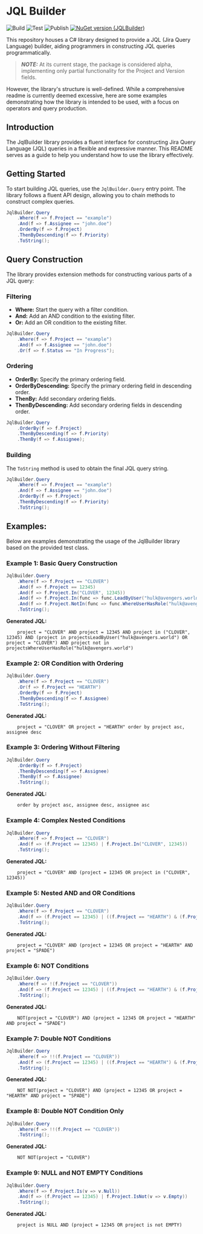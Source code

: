 # JQL Builder

![Build](https://github.com/alby-corp/JQLBuilder/actions/workflows/build.yml/badge.svg?event=push)
![Test](https://github.com/alby-corp/JQLBuilder/actions/workflows/test.yml/badge.svg?event=push)
![Publish](https://github.com/alby-corp/JQLBuilder/actions/workflows/release.yml/badge.svg)
[![NuGet version (JQLBuilder)](https://img.shields.io/nuget/v/JQLBuilder.svg?style=flat-square)](https://www.nuget.org/packages/JQLBuilder/)

This repository houses a C# library designed to provide a JQL (Jira Query Language) builder, aiding programmers in constructing JQL queries programmatically. 

> **_NOTE:_** At its current stage, the package is considered alpha, implementing only partial functionality for the Project and Version fields.

However, the library's structure is well-defined. While a comprehensive readme is currently deemed excessive, here are some examples demonstrating how the library is intended to be used, with a focus on operators and query production.

## Introduction
The JqlBuilder library provides a fluent interface for constructing Jira Query Language (JQL) queries in a flexible and expressive manner. 
This README serves as a guide to help you understand how to use the library effectively.

## Getting Started
To start building JQL queries, use the ```JqlBuilder.Query``` entry point. The library follows a fluent API design, allowing you to chain methods to construct complex queries.

```csharp
JqlBuilder.Query
    .Where(f => f.Project == "example")
    .And(f => f.Assignee == "john.doe")
    .OrderBy(f => f.Project)
    .ThenByDescending(f => f.Priority)
    .ToString();
```

## Query Construction
The library provides extension methods for constructing various parts of a JQL query:

### Filtering
- **Where:** Start the query with a filter condition.
- **And:** Add an AND condition to the existing filter.
- **Or:** Add an OR condition to the existing filter.

```csharp
JqlBuilder.Query
    .Where(f => f.Project == "example")
    .And(f => f.Assignee == "john.doe")
    .Or(f => f.Status == "In Progress");
```

### Ordering
- **OrderBy:** Specify the primary ordering field.
- **OrderByDescending:** Specify the primary ordering field in descending order.
- **ThenBy:** Add secondary ordering fields.
- **ThenByDescending:** Add secondary ordering fields in descending order.

```csharp
JqlBuilder.Query
    .OrderBy(f => f.Project)
    .ThenByDescending(f => f.Priority)
    .ThenBy(f => f.Assignee);
```

### Building
The ```ToString``` method is used to obtain the final JQL query string.

```csharp
JqlBuilder.Query
    .Where(f => f.Project == "example")
    .And(f => f.Assignee == "john.doe")
    .OrderBy(f => f.Project)
    .ThenByDescending(f => f.Priority)
    .ToString();
```

## Examples:
Below are examples demonstrating the usage of the JqlBuilder library based on the provided test class.

### Example 1: Basic Query Construction
```csharp
JqlBuilder.Query
    .Where(f => f.Project == "CLOVER")
    .And(f => f.Project == 12345)
    .And(f => f.Project.In("CLOVER", 12345))
    .And(f => f.Project.In(func => func.LeadByUser("hulk@avengers.world")) | (f.Project == "CLOVER"))
    .And(f => f.Project.NotIn(func => func.WhereUserHasRole("hulk@avengers.world")))
    .ToString();
```
**Generated JQL:** 
```jql 
    project = "CLOVER" AND project = 12345 AND project in ("CLOVER", 12345) AND (project in projectsLeadByUser("hulk@avengers.world") OR project = "CLOVER") AND project not in projectsWhereUserHasRole("hulk@avengers.world")
```

### Example 2: OR Condition with Ordering
```csharp
JqlBuilder.Query
    .Where(f => f.Project == "CLOVER")
    .Or(f => f.Project == "HEARTH")
    .OrderBy(f => f.Project)
    .ThenByDescending(f => f.Assignee)
    .ToString();
```
**Generated JQL:** 
```jql
    project = "CLOVER" OR project = "HEARTH" order by project asc, assignee desc
```

### Example 3: Ordering Without Filtering
```csharp
JqlBuilder.Query
    .OrderBy(f => f.Project)
    .ThenByDescending(f => f.Assignee)
    .ThenBy(f => f.Assignee)
    .ToString();
```
**Generated JQL:** 
```jql
    order by project asc, assignee desc, assignee asc
```

### Example 4: Complex Nested Conditions
```csharp
JqlBuilder.Query
    .Where(f => f.Project == "CLOVER")
    .And(f => (f.Project == 12345) | f.Project.In("CLOVER", 12345))
    .ToString();
```
**Generated JQL:** 
```jql
    project = "CLOVER" AND (project = 12345 OR project in ("CLOVER", 12345))
```

### Example 5: Nested AND and OR Conditions
```csharp
JqlBuilder.Query
    .Where(f => f.Project == "CLOVER")
    .And(f => (f.Project == 12345) | ((f.Project == "HEARTH") & (f.Project == "SPADE")))
    .ToString();
```
**Generated JQL:** 
```jql
    project = "CLOVER" AND (project = 12345 OR project = "HEARTH" AND project = "SPADE")
```

### Example 6: NOT Conditions
```csharp
JqlBuilder.Query
    .Where(f => !(f.Project == "CLOVER"))
    .And(f => (f.Project == 12345) | ((f.Project == "HEARTH") & (f.Project == "SPADE")))
    .ToString();
```
**Generated JQL:** 
```jql
    NOT(project = "CLOVER") AND (project = 12345 OR project = "HEARTH" AND project = "SPADE")
```

### Example 7: Double NOT Conditions
```csharp
JqlBuilder.Query
    .Where(f => !!(f.Project == "CLOVER"))
    .And(f => (f.Project == 12345) | ((f.Project == "HEARTH") & (f.Project == "SPADE")))
    .ToString();
```
**Generated JQL:** 
```jql
    NOT NOT(project = "CLOVER") AND (project = 12345 OR project = "HEARTH" AND project = "SPADE")
```

### Example 8: Double NOT Condition Only
```csharp
JqlBuilder.Query
    .Where(f => !!(f.Project == "CLOVER"))
    .ToString();
```
**Generated JQL:**

```jql 
    NOT NOT(project = "CLOVER")
```

### Example 9: NULL and NOT EMPTY Conditions
```csharp
JqlBuilder.Query
    .Where(f => f.Project.Is(v => v.Null))
    .And(f => (f.Project == 12345) | f.Project.IsNot(v => v.Empty))
    .ToString();
```
**Generated JQL:**

```jql
    project is NULL AND (project = 12345 OR project is not EMPTY)
```